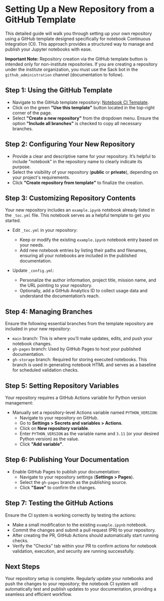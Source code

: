 # Setting Up a New Repository from a GitHub Template

This detailed guide will walk you through setting up your own repository using a GitHub template designed specifically for notebook Continuous Integration (CI). This approach provides a structured way to manage and publish your Jupyter notebooks with ease.

**Important Note:** Repository creation via the GitHub template button is intended only for non-institute repositories. If you are creating a repository under the institute organization, you must use the Sack bot in the `github_administration` channel (documentation to follow).

## Step 1: Using the GitHub Template

- Navigate to the GitHub template repository: [Notebook CI Template](https://github.com/spacetelescope/notebook-ci-template).
- Click on the green **"Use this template"** button located in the top-right corner of the page.
- Select **"Create a new repository"** from the dropdown menu. Ensure the option **"Include all branches"** is checked to copy all necessary branches.

## Step 2: Configuring Your New Repository

- Provide a clear and descriptive name for your repository. It’s helpful to include "notebook" in the repository name to clearly indicate its purpose.
- Select the visibility of your repository (**public** or **private**), depending on your project's requirements.
- Click **"Create repository from template"** to finalize the creation.

## Step 3: Customizing Repository Contents

Your new repository includes an `example.ipynb` notebook already listed in the `_toc.yml` file. This notebook serves as a helpful template to get you started.

- Edit `_toc.yml` in your repository:
  - Keep or modify the existing `example.ipynb` notebook entry based on your needs.
  - Add new notebook entries by listing their paths and filenames, ensuring all your notebooks are included in the published documentation.

- Update `_config.yml`:
  - Personalize the author information, project title, mission name, and the URL pointing to your repository.
  - Optionally, add a GitHub Analytics ID to collect usage data and understand the documentation’s reach.

## Step 4: Managing Branches

Ensure the following essential branches from the template repository are included in your new repository:

- `main` branch: This is where you'll make updates, edits, and push your notebook changes.
- `gh-pages` branch: Used by GitHub Pages to host your published documentation.
- `gh-storage` branch: Required for storing executed notebooks. This branch is used in generating notebook HTML and serves as a baseline for scheduled validation checks.

## Step 5: Setting Repository Variables

Your repository requires a GitHub Actions variable for Python version management:

- Manually set a repository-level Actions variable named `PYTHON_VERSION`:
  - Navigate to your repository on GitHub.
  - Go to **Settings > Secrets and variables > Actions**.
  - Click on **New repository variable**.
  - Enter `PYTHON_VERSION` as the variable name and `3.11` (or your desired Python version) as the value.
  - Click **"Add variable"**.

## Step 6: Publishing Your Documentation

- Enable GitHub Pages to publish your documentation:
  - Navigate to your repository settings (**Settings > Pages**).
  - Select the `gh-pages` branch as the publishing source.
  - Click **"Save"** to confirm the changes.

## Step 7: Testing the GitHub Actions

Ensure the CI system is working correctly by testing the actions:

- Make a small modification to the existing `example.ipynb` notebook.
- Commit the changes and submit a pull request (PR) to your repository.
- After creating the PR, GitHub Actions should automatically start running checks.
- Verify the "Checks" tab within your PR to confirm actions for notebook validation, execution, and security are running successfully.

## Next Steps

Your repository setup is complete. Regularly update your notebooks and push the changes to your repository; the notebook CI system will automatically test and publish updates to your documentation, providing a seamless and efficient workflow.
